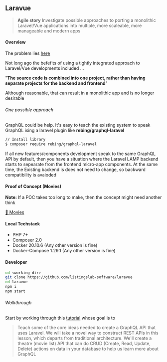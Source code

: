 ## Laravue

> __Agile story__ Investigate possible approaches to porting a monolithic Laravel/Vue applications into multiple, more scaleable, more manageable and modern apps 

#### Overview 

The problem lies [here](https://blog.logrocket.com/create-single-page-app-laravel-and-vue/#why-are-laravel-and-vue-good-together)

Not long ago the befefits of using a tightly integrated approach to Laravel/Vue developments included ...

"__The source code is combined into one project, rather than having separate projects for the backend and frontend__"

Although reasonable, that can result in a monolithic app and is no longer desirable  

###### One possible approach

GraphQL could be help. It's easy to teach the existing system to speak GraphQL ising a laravel plugin like **rebing/graphql-laravel**

```bash
// Install library
$ composer require rebing/graphql-laravel
```

If all new features/components development speak to the same GraphQL API by default, then you have a situation where the Laravel LAMP backend starts to sepearate from the frontend micro-app components. At the same time, the Existing backend is does not need to change, so backward compatibility is avaioded



#### Proof of Concept (Movies)

__Note:__ If a POC takes too long to make, then the concept might need another think  




[🤙 Movies](./movies)

#### Local Techstack

- PHP 7+
- Composer 2.0
- Docker 20.10.6 (Any other version is fine)
- Docker-Compose 1.29.1 (Any other version is fine)

#### Developer

```bash
cd <working-dir>
git clone https://github.com/listingslab-software/laravue
cd laravue
npm i
npm start
```

###### Walkthrough

Start by working through this [tutorial](https://www.atatus.com/blog/how-to-use-laravel-to-create-a-graphql-api/) whose goal is to 

> Teach some of the core ideas needed to create a GraphQL API that uses Laravel. We will take a novel way to construct REST APIs in this lesson, which departs from traditional architecture. We'll create a theatre (movie list) API that can do CRUD (Create, Read, Update, Delete) actions on data in your database to help us learn more about GraphQL